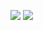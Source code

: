 ![](https://raw.githubusercontent.com/mufengbufeng/github-stats/master/generated/overview.svg#gh-dark-mode-only)
![](https://raw.githubusercontent.com/mufengbufeng/github-stats/master/generated/overview.svg#gh-light-mode-only)

